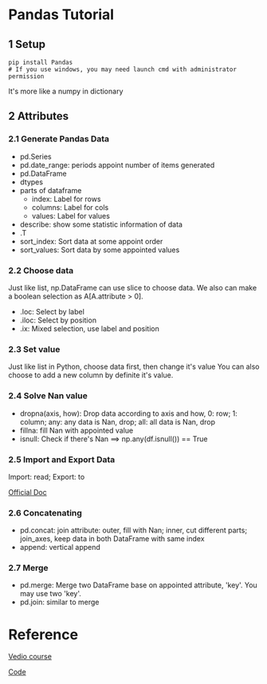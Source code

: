 # Pandas Tutorial
## 1 Setup
    pip install Pandas 
    # If you use windows, you may need launch cmd with administrator permission 
It's more like a numpy in dictionary

## 2 Attributes
### 2.1 Generate Pandas Data
- pd.Series
- pd.date_range: periods appoint number of items generated
- pd.DataFrame
- dtypes
- parts of dataframe
    - index: Label for rows
    - columns: Label for cols
    - values: Label for values
- describe: show some statistic information of data
- .T
- sort_index: Sort data at some appoint order
- sort_values: Sort data by some appointed values

### 2.2 Choose data
Just like list, np.DataFrame can use slice to choose data. We also can make a boolean selection as A[A.attribute > 0].
- .loc: Select by label
- .iloc: Select by position
- .ix: Mixed selection, use label and position

### 2.3 Set value
Just like list in Python, choose data first, then change it's value
You can also choose to add a new column by definite it's value.

### 2.4 Solve Nan value
- dropna(axis, how): Drop data according to axis and how, 0: row; 1: column; any: any data is Nan, drop; all: all data is Nan, drop
- fillna: fill Nan with appointed value
- isnull: Check if there's Nan ==> np.any(df.isnull()) == True

### 2.5 Import and Export Data
Import: read; Export: to

[Official Doc](http://pandas.pydata.org/pandas-docs/stable/io.html)

### 2.6 Concatenating
- pd.concat: join attribute: outer, fill with Nan; inner, cut different parts; join_axes, keep data in both DataFrame with same index
- append: vertical append

### 2.7 Merge
- pd.merge: Merge two DataFrame base on appointed attribute, 'key'. You may use two 'key'.
- pd.join: similar to merge

# Reference

[Vedio course](https://www.bilibili.com/video/av16378934)

[Code](https://github.com/MorvanZhou/tutorials/tree/master/numpy%26pandas)